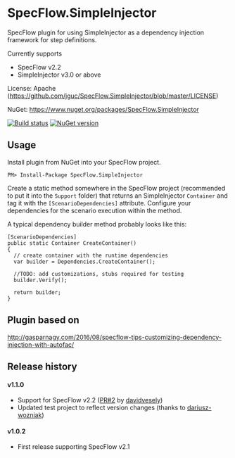 ﻿# SpecFlow.SimpleInjector
SpecFlow plugin for using SimpleInjector as a dependency injection framework for step definitions.


Currently supports
* SpecFlow v2.2
* SimpleInjector v3.0 or above

License: Apache (https://github.com/jguc/SpecFlow.SimpleInjector/blob/master/LICENSE)

NuGet: https://www.nuget.org/packages/SpecFlow.SimpleInjector

[![Build status](https://ci.appveyor.com/api/projects/status/17s8ujeigojldjfn/branch/master?svg=true)](https://ci.appveyor.com/project/jguc/specflow-simpleinjector/branch/master)
[![NuGet version](https://badge.fury.io/nu/SpecFlow.SimpleInjector.svg)](https://badge.fury.io/nu/SpecFlow.SimpleInjector)

## Usage

Install plugin from NuGet into your SpecFlow project.

    PM> Install-Package SpecFlow.SimpleInjector
  
Create a static method somewhere in the SpecFlow project (recommended to put it into the `Support` folder) that returns an SimpleInjector `Container` and tag it with the `[ScenarioDependencies]` attribute. Configure your dependencies for the scenario execution within the method.

A typical dependency builder method probably looks like this:

    [ScenarioDependencies]
    public static Container CreateContainer()
    {
      // create container with the runtime dependencies
      var builder = Dependencies.CreateContainer();

      //TODO: add customizations, stubs required for testing
	  builder.Verify();
      
      return builder;
    }

## Plugin based on 

http://gasparnagy.com/2016/08/specflow-tips-customizing-dependency-injection-with-autofac/

## Release history

#### v1.1.0

* Support for SpecFlow v2.2 ([PR#2](https://github.com/jguc/SpecFlow.SimpleInjector/pull/2) by [davidvesely](https://github.com/davidvesely))
* Updated test project to reflect version changes (thanks to [dariusz-wozniak](https://github.com/dariusz-wozniak))

#### v1.0.2

* First release supporting SpecFlow v2.1
